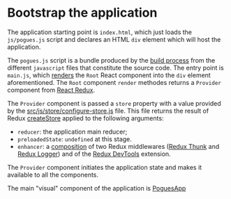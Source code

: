 # Bootstrap the application

The application starting point is `index.html`, which just loads the `js/pogues.js` script and declares an HTML `div` element which will host the application.

The `pogues.js` script is a bundle produced by the [build process](./build-process) from the different `javascript` files that constitute the source code. The entry point is `main.js`, which [renders](https://facebook.github.io/react/blog/2015/10/01/react-render-and-top-level-api.html) the `Root` React component into the `div` element aforementioned. The `Root` component `render` methodes returns a `Provider` component from [React Redux](https://github.com/reactjs/react-redux).

The `Provider` component is passed a `store` property with a value provided by the [src/js/store/configure-store.js](https://github.com/InseeFr/Pogues/blob/master/src/js/store/configure-store.js) file. This file returns the result of Redux [createStore](https://github.com/reactjs/redux/blob/master/docs/api/createStore.md) applied to the following arguments:

* `reducer`: the application main reducer;
* `preloadedState`: `undefined` at this stage.
* `enhancer`: a [composition](https://github.com/reactjs/redux/blob/master/docs/api/compose.md) of two Redux middlewares ([Redux Thunk](https://github.com/gaearon/redux-thunk) and [Redux Logger](https://github.com/evgenyrodionov/redux-logger)) and of the [Redux DevTools](https://github.com/zalmoxisus/redux-devtools-extension) extension.

The `Provider` component initiates the application state and makes it available to all the components.

The main "visual" component of the application is [PoguesApp](https://github.com/InseeFr/Pogues/blob/master/src/js/components/pogues-app.js)
